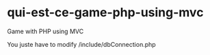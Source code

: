 # qui-est-ce-game-php-using-mvc
Game with PHP using MVC 

You juste have to modify /include/dbConnection.php
